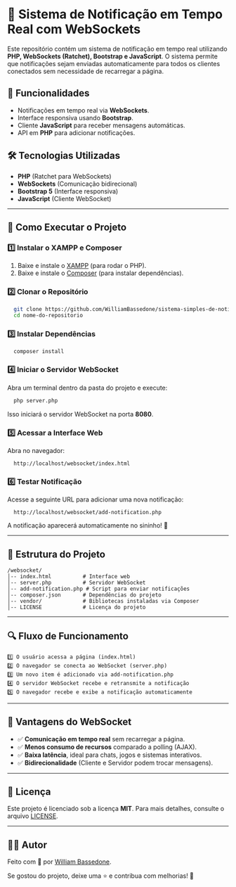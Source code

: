 # 🔔 Sistema de Notificação em Tempo Real com WebSockets

Este repositório contém um sistema de notificação em tempo real utilizando **PHP, WebSockets (Ratchet), Bootstrap e JavaScript**. O sistema permite que notificações sejam enviadas automaticamente para todos os clientes conectados sem necessidade de recarregar a página.

## 🚀 **Funcionalidades**
- Notificações em tempo real via **WebSockets**.
- Interface responsiva usando **Bootstrap**.
- Cliente **JavaScript** para receber mensagens automáticas.
- API em **PHP** para adicionar notificações.

## 🛠 **Tecnologias Utilizadas**
- **PHP** (Ratchet para WebSockets)
- **WebSockets** (Comunicação bidirecional)
- **Bootstrap 5** (Interface responsiva)
- **JavaScript** (Cliente WebSocket)

---

## 📌 **Como Executar o Projeto**

### **1️⃣ Instalar o XAMPP e Composer**
1. Baixe e instale o [XAMPP](https://www.apachefriends.org/pt_br/download.html) (para rodar o PHP).
2. Baixe e instale o [Composer](https://getcomposer.org/) (para instalar dependências).

### **2️⃣ Clonar o Repositório**
```bash
  git clone https://github.com/WilliamBassedone/sistema-simples-de-notificacao-em-tempo-real-utilizando-websockets.git
  cd nome-do-repositorio
```

### **3️⃣ Instalar Dependências**
```bash
  composer install
```

### **4️⃣ Iniciar o Servidor WebSocket**
Abra um terminal dentro da pasta do projeto e execute:
```bash
  php server.php
```
Isso iniciará o servidor WebSocket na porta **8080**.

### **5️⃣ Acessar a Interface Web**
Abra no navegador:
```
  http://localhost/websocket/index.html
```

### **6️⃣ Testar Notificação**
Acesse a seguinte URL para adicionar uma nova notificação:
```
  http://localhost/websocket/add-notification.php
```
A notificação aparecerá automaticamente no sininho! 🎉

---

## 📜 **Estrutura do Projeto**
```
/websocket/
│-- index.html          # Interface web
│-- server.php          # Servidor WebSocket
│-- add-notification.php # Script para enviar notificações
│-- composer.json       # Dependências do projeto
│-- vendor/             # Bibliotecas instaladas via Composer
│-- LICENSE             # Licença do projeto
```

---

## 🔍 **Fluxo de Funcionamento**
```
1️⃣ O usuário acessa a página (index.html)
2️⃣ O navegador se conecta ao WebSocket (server.php)
3️⃣ Um novo item é adicionado via add-notification.php
4️⃣ O servidor WebSocket recebe e retransmite a notificação
5️⃣ O navegador recebe e exibe a notificação automaticamente
```

---

## 📢 **Vantagens do WebSocket**
- ✅ **Comunicação em tempo real** sem recarregar a página.
- ✅ **Menos consumo de recursos** comparado a polling (AJAX).
- ✅ **Baixa latência**, ideal para chats, jogos e sistemas interativos.
- ✅ **Bidirecionalidade** (Cliente e Servidor podem trocar mensagens).

---

## 📜 **Licença**
Este projeto é licenciado sob a licença **MIT**. Para mais detalhes, consulte o arquivo [LICENSE](LICENSE).

---

## 👨‍💻 **Autor**
Feito com 💙 por [William Bassedone](https://github.com/WilliamBassedone).

Se gostou do projeto, deixe uma ⭐ e contribua com melhorias! 🚀

